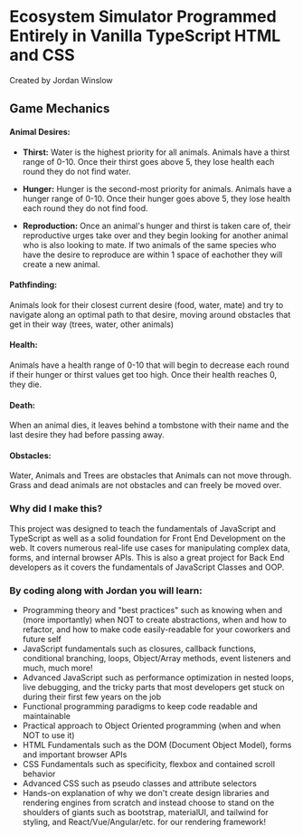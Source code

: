 # Ecosystem Simulator Programmed Entirely in Vanilla TypeScript HTML and CSS
Created by Jordan Winslow

## Game Mechanics
#### Animal Desires: 
- **Thirst:**
    Water is the highest priority for all animals. Animals have a thirst range of 0-10. Once their thirst goes above 5, they lose health each round they do not find water.

- **Hunger:**
    Hunger is the second-most priority for animals. Animals have a hunger range of 0-10. Once their hunger goes above 5, they lose health each round they do not find food.

- **Reproduction:**
    Once an animal's hunger and thirst is taken care of, their reproductive urges take over and they begin looking for another animal who is also looking to mate. If two animals of the same species who have the desire to reproduce are within 1 space of eachother they will create a new animal.

#### Pathfinding:
Animals look for their closest current desire (food, water, mate) and try to navigate along an optimal path to that desire, moving around obstacles that get in their way (trees, water, other animals)

#### Health:
Animals have a health range of 0-10 that will begin to decrease each round if their hunger or thirst values get too high. Once their health reaches 0, they die.

#### Death:
When an animal dies, it leaves behind a tombstone with their name and the last desire they had before passing away.

#### Obstacles:
Water, Animals and Trees are obstacles that Animals can not move through. Grass and dead animals are not obstacles and can freely be moved over.

### Why did I make this?
This project was designed to teach the fundamentals of JavaScript and TypeScript as well as a solid foundation for Front End Development on the web. It covers numerous real-life use cases for manipulating complex data, forms, and internal browser APIs. This is also a great project for Back End developers as it covers the fundamentals of JavaScript Classes and OOP.

### By coding along with Jordan you will learn:

- Programming theory and "best practices" such as knowing when and (more importantly) when NOT to create abstractions, when and how to refactor, and how to make code easily-readable for your coworkers and future self
- JavaScript fundamentals such as closures, callback functions, conditional branching, loops, Object/Array methods, event listeners and much, much more!
- Advanced JavaScript such as performance optimization in nested loops, live debugging, and the tricky parts that most developers get stuck on during their first few years on the job
- Functional programming paradigms to keep code readable and maintainable
- Practical approach to Object Oriented programming (when and when NOT to use it)
- HTML Fundamentals such as the DOM (Document Object Model), forms and important browser APIs
- CSS Fundamentals such as specificity, flexbox and contained scroll behavior
- Advanced CSS such as pseudo classes and attribute selectors
- Hands-on explanation of why we don't create design libraries and rendering engines from scratch and instead choose to stand on the shoulders of giants such as bootstrap, materialUI, and tailwind for styling, and React/Vue/Angular/etc. for our rendering framework!
